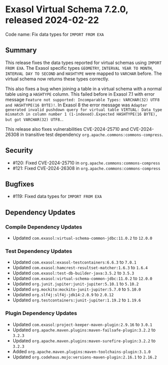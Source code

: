 # Exasol Virtual Schema 7.2.0, released 2024-02-22

Code name: Fix data types for `IMPORT FROM EXA`

## Summary

This release fixes the data types reported for virtual schemas using `IMPORT FROM EXA`. The Exasol specific types `GEOMETRY`, `INTERVAL YEAR TO MONTH`, `INTERVAL DAY TO SECOND` and `HASHTYPE` were mapped to `VARCHAR` before. The virtual schema now returns these types correctly.

This also fixes a bug when joining a table in a virtual schema with a normal table using a `HASHTYPE` column. This failed before in Exasol 7.1 with error message `Feature not supported: Incomparable Types: VARCHAR(32) UTF8 and HASHTYPE(16 BYTE)!`. In Exasol 8 the error message was `Adapter generated invalid pushdown query for virtual table VIRTUAL: Data type mismatch in column number 1 (1-indexed).Expected HASHTYPE(16 BYTE), but got VARCHAR(32) UTF8.`.


This release also fixes vulnerabilities CVE-2024-25710 and CVE-2024-26308 in transitive test dependency `org.apache.commons:commons-compress`.

## Security

* #120: Fixed CVE-2024-25710 in `org.apache.commons:commons-compress`
* #121: Fixed CVE-2024-26308 in `org.apache.commons:commons-compress`

## Bugfixes

* #119: Fixed data types for `IMPORT FROM EXA`

## Dependency Updates

### Compile Dependency Updates

* Updated `com.exasol:virtual-schema-common-jdbc:11.0.2` to `12.0.0`

### Test Dependency Updates

* Updated `com.exasol:exasol-testcontainers:6.6.3` to `7.0.1`
* Updated `com.exasol:hamcrest-resultset-matcher:1.6.3` to `1.6.4`
* Updated `com.exasol:test-db-builder-java:3.5.2` to `3.5.3`
* Updated `com.exasol:virtual-schema-common-jdbc:11.0.2` to `12.0.0`
* Updated `org.junit.jupiter:junit-jupiter:5.10.1` to `5.10.2`
* Updated `org.mockito:mockito-junit-jupiter:5.7.0` to `5.10.0`
* Updated `org.slf4j:slf4j-jdk14:2.0.9` to `2.0.12`
* Updated `org.testcontainers:junit-jupiter:1.19.2` to `1.19.6`

### Plugin Dependency Updates

* Updated `com.exasol:project-keeper-maven-plugin:2.9.16` to `3.0.1`
* Updated `org.apache.maven.plugins:maven-failsafe-plugin:3.2.2` to `3.2.3`
* Updated `org.apache.maven.plugins:maven-surefire-plugin:3.2.2` to `3.2.3`
* Added `org.apache.maven.plugins:maven-toolchains-plugin:3.1.0`
* Updated `org.codehaus.mojo:versions-maven-plugin:2.16.1` to `2.16.2`
